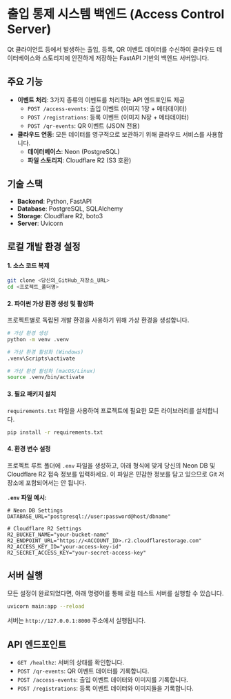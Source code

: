 # 출입 통제 시스템 백엔드 (Access Control Server)

Qt 클라이언트 등에서 발생하는 출입, 등록, QR 이벤트 데이터를 수신하여 클라우드 데이터베이스와 스토리지에 안전하게 저장하는 FastAPI 기반의 백엔드 서버입니다.

## 주요 기능

  * **이벤트 처리**: 3가지 종류의 이벤트를 처리하는 API 엔드포인트 제공
      * `POST /access-events`: 출입 이벤트 (이미지 1장 + 메타데이터)
      * `POST /registrations`: 등록 이벤트 (이미지 N장 + 메타데이터)
      * `POST /qr-events`: QR 이벤트 (JSON 전용)
  * **클라우드 연동**: 모든 데이터를 영구적으로 보관하기 위해 클라우드 서비스를 사용합니다.
      * **데이터베이스**: Neon (PostgreSQL)
      * **파일 스토리지**: Cloudflare R2 (S3 호환)

## 기술 스택

  * **Backend**: Python, FastAPI
  * **Database**: PostgreSQL, SQLAlchemy
  * **Storage**: Cloudflare R2, boto3
  * **Server**: Uvicorn

## 로컬 개발 환경 설정

#### 1\. 소스 코드 복제

```bash
git clone <당신의_GitHub_저장소_URL>
cd <프로젝트_폴더명>
```

#### 2\. 파이썬 가상 환경 생성 및 활성화

프로젝트별로 독립된 개발 환경을 사용하기 위해 가상 환경을 생성합니다.

```bash
# 가상 환경 생성
python -m venv .venv

# 가상 환경 활성화 (Windows)
.venv\Scripts\activate

# 가상 환경 활성화 (macOS/Linux)
source .venv/bin/activate
```

#### 3\. 필요 패키지 설치

`requirements.txt` 파일을 사용하여 프로젝트에 필요한 모든 라이브러리를 설치합니다.

```bash
pip install -r requirements.txt
```

#### 4\. 환경 변수 설정

프로젝트 루트 폴더에 `.env` 파일을 생성하고, 아래 형식에 맞게 당신의 Neon DB 및 Cloudflare R2 접속 정보를 입력하세요. 이 파일은 민감한 정보를 담고 있으므로 Git 저장소에 포함되어서는 안 됩니다.

**`.env` 파일 예시:**

```
# Neon DB Settings
DATABASE_URL="postgresql://user:password@host/dbname"

# Cloudflare R2 Settings
R2_BUCKET_NAME="your-bucket-name"
R2_ENDPOINT_URL="https://<ACCOUNT_ID>.r2.cloudflarestorage.com"
R2_ACCESS_KEY_ID="your-access-key-id"
R2_SECRET_ACCESS_KEY="your-secret-access-key"
```

## 서버 실행

모든 설정이 완료되었다면, 아래 명령어를 통해 로컬 테스트 서버를 실행할 수 있습니다.

```bash
uvicorn main:app --reload
```

서버는 `http://127.0.0.1:8000` 주소에서 실행됩니다.

## API 엔드포인트

  * `GET /healthz`: 서버의 상태를 확인합니다.
  * `POST /qr-events`: QR 이벤트 데이터를 기록합니다.
  * `POST /access-events`: 출입 이벤트 데이터와 이미지를 기록합니다.
  * `POST /registrations`: 등록 이벤트 데이터와 이미지들을 기록합니다.
